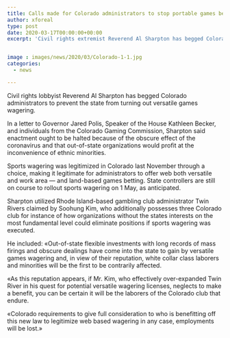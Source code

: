```yaml
---
title: Calls made for Colorado administrators to stop portable games betting
author: xforeal 
type: post
date: 2020-03-17T00:00:00+00:00
excerpt: 'Civil rights extremist Reverend Al Sharpton has begged Colorado officials to prevent the state from turning out versatile games betting '


image : images/news/2020/03/Colorado-1-1.jpg
categories:
  - news

---
```

Civil rights lobbyist Reverend Al Sharpton has begged Colorado administrators to prevent the state from turning out versatile games wagering. 

In a letter to Governor Jared Polis, Speaker of the House Kathleen Becker, and individuals from the Colorado Gaming Commission, Sharpton said enactment ought to be halted because of the obscure effect of the coronavirus and that out-of-state organizations would profit at the inconvenience of ethnic minorities. 

Sports wagering was legitimized in Colorado last November through a choice, making it legitimate for administrators to offer web both versatile and work area &#8212; and land-based games betting. State controllers are still on course to rollout sports wagering on 1 May, as anticipated. 

Sharpton utilized Rhode Island-based gambling club administrator Twin Rivers claimed by Soohung Kim, who additionally possesses three Colorado club for instance of how organizations without the states interests on the most fundamental level could eliminate positions if sports wagering was executed. 

He included: &#171;Out-of-state flexible investments with long records of mass firings and obscure dealings have come into the state to gain by versatile games wagering and, in view of their reputation, white collar class laborers and minorities will be the first to be contrarily affected. 

&#171;As this reputation appears, if Mr. Kim, who effectively over-expanded Twin River in his quest for potential versatile wagering licenses, neglects to make a benefit, you can be certain it will be the laborers of the Colorado club that endure. 

&#171;Colorado requirements to give full consideration to who is benefitting off this new law to legitimize web based wagering in any case, employments will be lost.&#187;